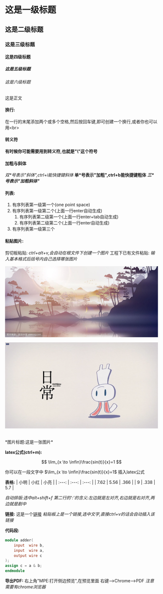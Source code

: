 # 这是一级标题
## 这是二级标题
### 这是三级标题
#### 这是四级标题
##### 这是五级标题
###### 这是六级标题
这是正文

#### **换行:**
在一行的末尾添加两个或多个空格,然后按回车键,即可创建一个换行,或者你也可以用\<br\>
<br>

#### **转义符**
**有时候你可能需要用到转义符,也就是\"\\"这个符号**

#### **加粗与斜体**
*双\*号表示"斜体",ctrl+i能快捷键斜体*
**单\*号表示"加粗",ctrl+b能快捷键粗体**
***三\*号表示"加粗斜体"***

#### **列表:**
1. 有序列表第一级第一个(one point space)
2. 有序列表第一级第二个(上面一行enter自动生成)
   1. 有序列表第二级第一个(上面一行enter+tab自动生成)
   2. 有序列表第二级第二个(上面一行enter自动生成)
3. 有序列表第一级第三个

#### **粘贴图片:**
剪切板粘贴: *ctrl+alt+v,会自动在根文件下创建一个图片*
工程下已有文件粘贴: *输入基本格式后括号内自己选择哪张图片*

![替代文本](../pictures/2022-01-27-23-17-30.png "可选的图片标题文本")

[![<<日常>>的兔子](../pictures/downRabbit.png "倒立的兔子")](https://www.bilibili.com/bangumi/play/ss844)


<br>
*图片标题:这是一张图片*

**latex公式(ctrl+m):**

$$
\lim_{x \to \infin}\frac{sin(t)}{x}=1
$$

你可以在一段文字中 $\lim_{x \to \infin}\frac{sin(t)}{x}=1$ 插入latex公式

**表格:**
| 小明  | 小红  | 小亮  |
| :---: | :---: | :---: |
| 7.62  | 5.56  | .366  |
|   9   | .338  |  5.7  |

*自动排版:选中alt+shift+f*
*第二行的':'的含义:左边就是左对齐,右边就是右对齐,两边就是剧中*

**链接:**
这是一个[链接](https://github.com/DuBirdFly/DuBirdNotes)
*粘贴板上是一个链接,选中文字,直接ctrl+v的话会自动插入该链接*


**代码段:**
```verilog
module adder(
    input  wire b,
    input  wire a,
    output wire c
);
assign c = a & b;
endmodule
```

**导出PDF:**
右上角"MPE:打开侧边预览",在预览里面 右键-->Chrome-->PDF
*注意需要有chrome浏览器*












<br>
<br>
<br>
<br>
<br>
<br>
<br>
<br>
<br>
